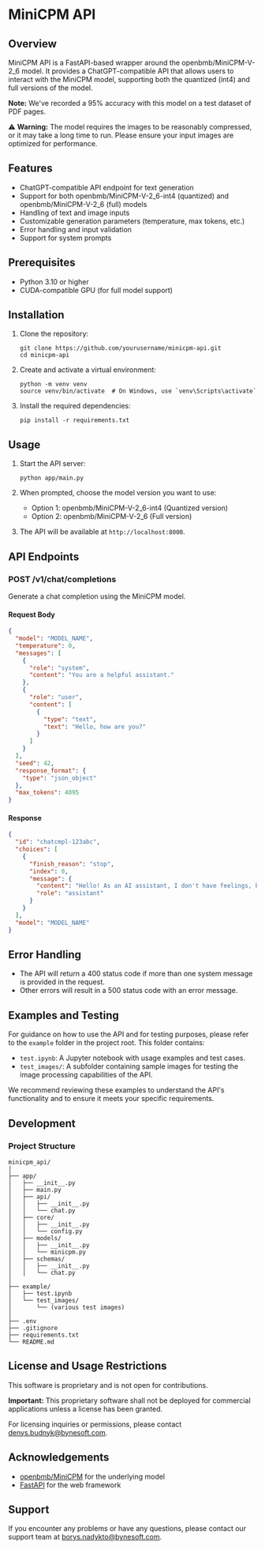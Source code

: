 # MiniCPM API

## Overview

MiniCPM API is a FastAPI-based wrapper around the openbmb/MiniCPM-V-2_6 model. It provides a ChatGPT-compatible API that allows users to interact with the MiniCPM model, supporting both the quantized (int4) and full versions of the model.

**Note:** We've recorded a 95% accuracy with this model on a test dataset of PDF pages.

⚠️ **Warning:** The model requires the images to be reasonably compressed, or it may take a long time to run. Please ensure your input images are optimized for performance.

## Features

- ChatGPT-compatible API endpoint for text generation
- Support for both openbmb/MiniCPM-V-2_6-int4 (quantized) and openbmb/MiniCPM-V-2_6 (full) models
- Handling of text and image inputs
- Customizable generation parameters (temperature, max tokens, etc.)
- Error handling and input validation
- Support for system prompts

## Prerequisites

- Python 3.10 or higher
- CUDA-compatible GPU (for full model support)

## Installation

1. Clone the repository:
   ```
   git clone https://github.com/yourusername/minicpm-api.git
   cd minicpm-api
   ```

2. Create and activate a virtual environment:
   ```
   python -m venv venv
   source venv/bin/activate  # On Windows, use `venv\Scripts\activate`
   ```

3. Install the required dependencies:
   ```
   pip install -r requirements.txt
   ```

## Usage

1. Start the API server:
   ```
   python app/main.py
   ```

2. When prompted, choose the model version you want to use:
   - Option 1: openbmb/MiniCPM-V-2_6-int4 (Quantized version)
   - Option 2: openbmb/MiniCPM-V-2_6 (Full version)

3. The API will be available at `http://localhost:8000`.

## API Endpoints

### POST /v1/chat/completions

Generate a chat completion using the MiniCPM model.

#### Request Body

```json
{
  "model": "MODEL_NAME",
  "temperature": 0,
  "messages": [
    {
      "role": "system",
      "content": "You are a helpful assistant."
    },
    {
      "role": "user",
      "content": [
        {
          "type": "text",
          "text": "Hello, how are you?"
        }
      ]
    }
  ],
  "seed": 42,
  "response_format": {
    "type": "json_object"
  },
  "max_tokens": 4095
}
```

#### Response

```json
{
  "id": "chatcmpl-123abc",
  "choices": [
    {
      "finish_reason": "stop",
      "index": 0,
      "message": {
        "content": "Hello! As an AI assistant, I don't have feelings, but I'm functioning well and ready to help you. How can I assist you today?",
        "role": "assistant"
      }
    }
  ],
  "model": "MODEL_NAME"
}
```

## Error Handling

- The API will return a 400 status code if more than one system message is provided in the request.
- Other errors will result in a 500 status code with an error message.

## Examples and Testing

For guidance on how to use the API and for testing purposes, please refer to the `example` folder in the project root. This folder contains:

- `test.ipynb`: A Jupyter notebook with usage examples and test cases.
- `test_images/`: A subfolder containing sample images for testing the image processing capabilities of the API.

We recommend reviewing these examples to understand the API's functionality and to ensure it meets your specific requirements.

## Development

### Project Structure

```
minicpm_api/
│
├── app/
│   ├── __init__.py
│   ├── main.py
│   ├── api/
│   │   ├── __init__.py
│   │   └── chat.py
│   ├── core/
│   │   ├── __init__.py
│   │   └── config.py
│   ├── models/
│   │   ├── __init__.py
│   │   └── minicpm.py
│   ├── schemas/
│   │   ├── __init__.py
│   │   └── chat.py
│
├── example/
│   ├── test.ipynb
│   └── test_images/
│       └── (various test images)
│
├── .env
├── .gitignore
├── requirements.txt
└── README.md
```

## License and Usage Restrictions

This software is proprietary and is not open for contributions. 

**Important:** This proprietary software shall not be deployed for commercial applications unless a license has been granted. 

For licensing inquiries or permissions, please contact denys.budnyk@bynesoft.com.

## Acknowledgements

- [openbmb/MiniCPM](https://github.com/OpenBMB/MiniCPM) for the underlying model
- [FastAPI](https://fastapi.tiangolo.com/) for the web framework

## Support

If you encounter any problems or have any questions, please contact our support team at borys.nadykto@bynesoft.com.